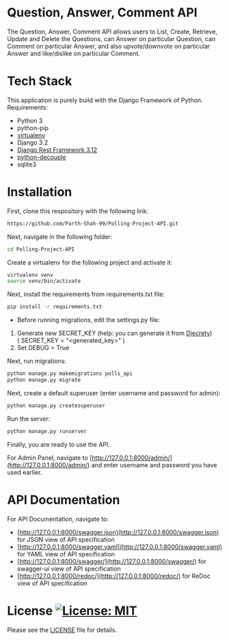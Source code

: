 # Question, Answer, Comment API
The Question, Answer, Comment API allows users to List, Create, Retrieve, Update and Delete the Questions,
can Answer on particular Question, can Comment on particular Answer, and also upvote/downvote on particular Answer and like/dislike on particular Comment.

# Tech Stack
This application is purely build with the Django Framework of Python.\
Requirements:
- Python 3
- python-pip
- [virtualenv](https://virtualenv.pypa.io/en/latest/)
- Django 3.2
- [Django Rest Framework 3.12](https://www.django-rest-framework.org/)
- [python-decouple](https://pypi.org/project/python-decouple/)
- sqlite3

# Installation
First, clone this respository with the following link:
```bash
https://github.com/Parth-Shah-99/Polling-Project-API.git
```
Next, navigate in the following folder:
```bash
cd Polling-Project-API
```
Create a virtualenv for the following project and activate it:
```bash
virtualenv venv
source venv/bin/activate
```
Next, install the requirements from requirements.txt file:
```bash
pip install -r requirements.txt
```

- Before running migrations, edit the settings.py file:
1. Generate new SECRET_KEY (help: you can generate it from [Djecrety](https://djecrety.ir/))<br /> ( SECRET_KEY = "<generated_key>" )
2. Set DEBUG = True

Next, run migrations:
```bash
python manage.py makemigrations polls_api
python manage.py migrate
```
Next, create a default superuser (enter username and password for admin):
```bash
python manage.py createsuperuser
```
Run the server:
```bash
python manage.py runserver
```
Finally, you are ready to use the API.

For Admin Panel, navigate to [http://127.0.0.1:8000/admin/](http://127.0.0.1:8000/admin/) and enter username and password you have used earlier.

# API Documentation
For API Documentation, navigate to:
- [http://127.0.0.1:8000/swagger.json](http://127.0.0.1:8000/swagger.json) for JSON view of API specification
- [http://127.0.0.1:8000/swagger.yaml](http://127.0.0.1:8000/swagger.yaml) for YAML view of API specification
- [http://127.0.0.1:8000/swagger/](http://127.0.0.1:8000/swagger/) for swagger-ui view of API specification
- [http://127.0.0.1:8000/redoc/](http://127.0.0.1:8000/redoc/) for ReDoc view of API specification

# License [![License: MIT](https://img.shields.io/badge/License-MIT-yellow.svg)](https://opensource.org/licenses/MIT)
Please see the [LICENSE](https://github.com/Parth-Shah-99/Polling-Project-API/blob/master/LICENSE) file for details.

